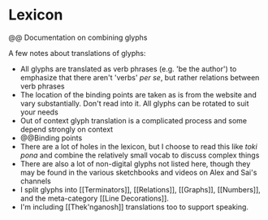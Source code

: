 # Lexicon
@@ Documentation on combining glyphs

A few notes about translations of glyphs:
- All glyphs are translated as verb phrases (e.g. 'be the author') to emphasize that there aren't 'verbs' *per se*, but rather relations between verb phrases
- The location of the binding points are taken as is from the website and vary substantially. Don't read into it. All glyphs can be rotated to suit your needs
- Out of context glyph translation is a complicated process and some depend strongly on context
- @@Binding points
- There are a lot of holes in the lexicon, but I choose to read this like *toki pona* and combine the relatively small vocab to discuss complex things
- There are also a lot of non-digital glyphs not listed here, though they may be found in the various sketchbooks and videos on Alex and Sai's channels
- I split glyphs into [[Terminators]], [[Relations]], [[Graphs]], [[Numbers]], and the meta-category  [[Line Decorations]].
- I'm including [[Thek'nganosh]] translations too to support speaking.

